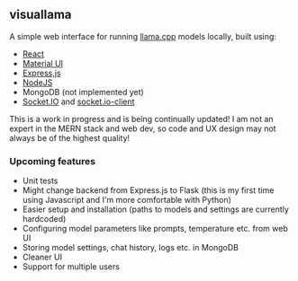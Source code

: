 ## visuallama
A simple web interface for running [llama.cpp](https://github.com/ggerganov/llama.cpp) models locally, built using:
- [React](https://github.com/facebook/react) 
- [Material UI](https://github.com/mui/material-ui)
- [Express,js](https://github.com/expressjs/expressjs.com)
- [NodeJS](https://nodejs.org/en)
- MongoDB (not implemented yet)
- [Socket.IO](https://github.com/socketio/socket.io) and [socket.io-client](https://github.com/socketio/socket.io-client)

This is a work in progress and is being continually updated! I am not an expert in the MERN stack and web dev, so code and UX design may not always be of the highest quality! 

### Upcoming features 
- Unit tests 
- Might change backend from Express.js to Flask (this is my first time using Javascript and I'm more comfortable with Python)
- Easier setup and installation (paths to models and settings are currently hardcoded)
- Configuring model parameters like prompts, temperature etc. from web UI
- Storing model settings, chat history, logs etc. in MongoDB
- Cleaner UI 
- Support for multiple users